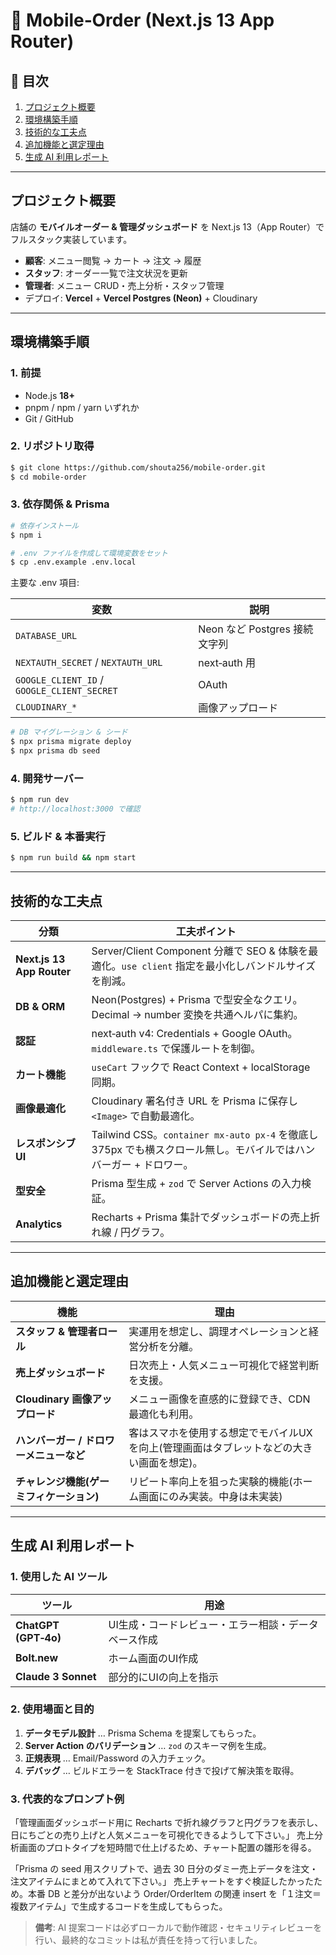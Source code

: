 # 🍔 Mobile‑Order (Next.js 13 App Router)

## 📑 目次

1. [プロジェクト概要](#プロジェクト概要)
2. [環境構築手順](#環境構築手順)
3. [技術的な工夫点](#技術的な工夫点)
4. [追加機能と選定理由](#追加機能と選定理由)
5. [生成 AI 利用レポート](#生成-ai-利用レポート)

---

## プロジェクト概要

店舗の **モバイルオーダー & 管理ダッシュボード** を Next.js 13（App Router）でフルスタック実装しています。

- **顧客**: メニュー閲覧 → カート → 注文 → 履歴
- **スタッフ**: オーダー一覧で注文状況を更新
- **管理者**: メニュー CRUD・売上分析・スタッフ管理
- デプロイ: **Vercel** + **Vercel Postgres (Neon)** + Cloudinary

---

## 環境構築手順

### 1. 前提

- Node.js **18+**
- pnpm / npm / yarn いずれか
- Git / GitHub

### 2. リポジトリ取得

```bash
$ git clone https://github.com/shouta256/mobile-order.git
$ cd mobile-order
```

### 3. 依存関係 & Prisma

```bash
# 依存インストール
$ npm i

# .env ファイルを作成して環境変数をセット
$ cp .env.example .env.local
```

主要な .env 項目:

| 変数                                        | 説明                          |
| ------------------------------------------- | ----------------------------- |
| `DATABASE_URL`                              | Neon など Postgres 接続文字列 |
| `NEXTAUTH_SECRET` / `NEXTAUTH_URL`          | next‑auth 用                  |
| `GOOGLE_CLIENT_ID` / `GOOGLE_CLIENT_SECRET` | OAuth                         |
| `CLOUDINARY_*`                              | 画像アップロード              |

```bash
# DB マイグレーション & シード
$ npx prisma migrate deploy
$ npx prisma db seed
```

### 4. 開発サーバー

```bash
$ npm run dev
# http://localhost:3000 で確認
```

### 5. ビルド & 本番実行

```bash
$ npm run build && npm start
```

---

## 技術的な工夫点

| 分類                      | 工夫ポイント                                                                                                      |
| ------------------------- | ----------------------------------------------------------------------------------------------------------------- |
| **Next.js 13 App Router** | Server/Client Component 分離で SEO & 体験を最適化。`use client` 指定を最小化しバンドルサイズを削減。              |
| **DB & ORM**              | Neon(Postgres) + Prisma で型安全なクエリ。Decimal → number 変換を共通ヘルパに集約。                               |
| **認証**                  | next‑auth v4: Credentials + Google OAuth。`middleware.ts` で保護ルートを制御。                                    |
| **カート機能**            | `useCart` フックで React Context + localStorage 同期。                     |
| **画像最適化**            | Cloudinary 署名付き URL を Prisma に保存し `<Image>` で自動最適化。                                               |
| **レスポンシブ UI**       | Tailwind CSS。`container mx-auto px‑4` を徹底し 375px でも横スクロール無し。モバイルではハンバーガー + ドロワー。 |
| **型安全**                | Prisma 型生成 + `zod` で Server Actions の入力検証。                                                              |
| **Analytics**             | Recharts + Prisma 集計でダッシュボードの売上折れ線 / 円グラフ。                                                   |

---

## 追加機能と選定理由

| 機能                                     | 理由                                                 |
| ---------------------------------------- | ---------------------------------------------------- |
| **スタッフ & 管理者ロール**              | 実運用を想定し、調理オペレーションと経営分析を分離。 |
| **売上ダッシュボード**                   | 日次売上・人気メニュー可視化で経営判断を支援。       |
| **Cloudinary 画像アップロード**          | メニュー画像を直感的に登録でき、CDN 最適化も利用。   |
| **ハンバーガー / ドロワーメニューなど**      | 客はスマホを使用する想定でモバイルUXを向上(管理画面はタブレットなどの大きい画面を想定)。  |
| **チャレンジ機能(ゲーミフィケーション)** | リピート率向上を狙った実験的機能(ホーム画面にのみ実装。中身は未実装)|

---

## 生成 AI 利用レポート

### 1. 使用した AI ツール

| ツール               | 用途                                             |
| -------------------- | ------------------------------------------------ |
| **ChatGPT (GPT‑4o)** | UI生成・コードレビュー・エラー相談・データベース作成 |
| **Bolt.new**   | ホーム画面のUI作成           |
| **Claude 3 Sonnet**  | 部分的にUIの向上を指示              |

### 2. 使用場面と目的

1. **データモデル設計** … Prisma Schema を提案してもらった。
2. **Server Action のバリデーション** … `zod` のスキーマ例を生成。
3. **正規表現** … Email/Password の入力チェック。
5. **デバッグ** … ビルドエラーを StackTrace 付きで投げて解決策を取得。

### 3. 代表的なプロンプト例
「管理画面ダッシュボード用に Recharts で折れ線グラフと円グラフを表示し、日にちごとの売り上げと人気メニューを可視化できるようして下さい。」
売上分析画面のプロトタイプを短時間で仕上げるため、チャート配置の雛形を得る。

「Prisma の seed 用スクリプトで、過去 30 日分のダミー売上データを注文・注文アイテムにまとめて入れて下さい。」
売上チャートをすぐ検証したかったため。本番 DB と差分が出ないよう Order/OrderItem の関連 insert を「１注文＝複数アイテム」で生成するコードを生成してもらった。


> **備考**: AI 提案コードは必ずローカルで動作確認・セキュリティレビューを行い、最終的なコミットは私が責任を持って行いました。


